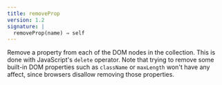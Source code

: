 ```yaml
---
title: removeProp
version: 1.2
signature: |
  removeProp(name) ⇒ self
---
```


Remove a property from each of the DOM nodes in the collection. This is done
with JavaScript's `delete` operator. Note that trying to remove some built-in
DOM properties such as `className` or `maxLength` won't have any affect, since
browsers disallow removing those properties.
